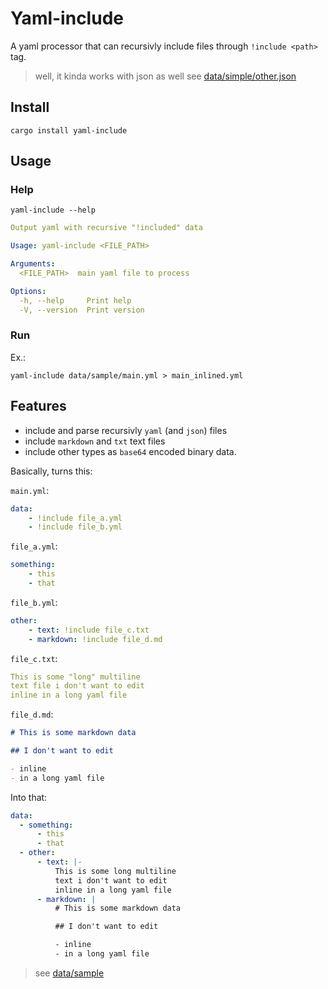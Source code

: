 # Yaml-include

A yaml processor that can recursivly include files through `!include <path>` tag.

> well, it kinda works with json as well see [data/simple/other.json](data/simple/other.json])

## Install

```shell
cargo install yaml-include
```

## Usage

### Help

```shell
yaml-include --help
```

```yaml
Output yaml with recursive "!included" data

Usage: yaml-include <FILE_PATH>

Arguments:
  <FILE_PATH>  main yaml file to process

Options:
  -h, --help     Print help
  -V, --version  Print version
```

### Run

Ex.:

```shell
yaml-include data/sample/main.yml > main_inlined.yml
```

## Features

- include and parse recursivly `yaml` (and `json`) files
- include `markdown` and `txt` text files
- include other types as `base64` encoded binary data. 

Basically,
turns this:

`main.yml`:

```yaml
data:
    - !include file_a.yml
    - !include file_b.yml
```

`file_a.yml`:

```yaml
something:
    - this
    - that
```

`file_b.yml`:

```yaml
other:
    - text: !include file_c.txt
    - markdown: !include file_d.md
```

`file_c.txt`:

```yaml
This is some "long" multiline
text file i don't want to edit
inline in a long yaml file
```

`file_d.md`:

```markdown
# This is some markdown data

## I don't want to edit

- inline
- in a long yaml file
```

Into that:

```yaml
data:
  - something:
      - this
      - that
  - other:
      - text: |-
          This is some long multiline
          text i don't want to edit
          inline in a long yaml file
      - markdown: |
          # This is some markdown data

          ## I don't want to edit

          - inline
          - in a long yaml file

```

> see [data/sample](data/sample)

